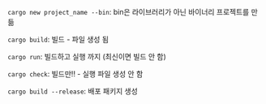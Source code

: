 `cargo new project_name --bin`: bin은 라이브러리가 아닌 바이너리 프로젝트를 만듦

`cargo build`: 빌드 - 파일 생성 됨

`cargo run`: 빌드하고 실행 까지 (최신이면 빌드 안 함)

`cargo check`: 빌드만!! - 실행 파일 생성 안 함

`cargo build --release`: 배포 패키지 생성

